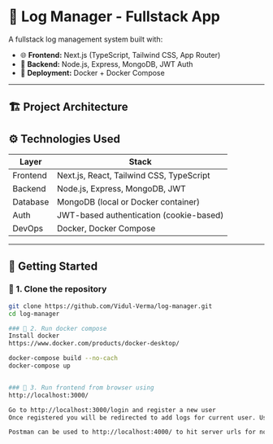 # 🧠 Log Manager - Fullstack App

A fullstack log management system built with:

- 🌐 **Frontend:** Next.js (TypeScript, Tailwind CSS, App Router)
- 🔧 **Backend:** Node.js, Express, MongoDB, JWT Auth
- 🐳 **Deployment:** Docker + Docker Compose

---

## 🏗️ Project Architecture

## ⚙️ Technologies Used

| Layer      | Stack                                     |
|------------|--------------------------------------------|
| Frontend   | Next.js, React, Tailwind CSS, TypeScript   |
| Backend    | Node.js, Express, MongoDB, JWT             |
| Database   | MongoDB (local or Docker container)        |
| Auth       | JWT-based authentication (cookie-based)    |
| DevOps     | Docker, Docker Compose                     |

---

## 🚀 Getting Started

### 🧪 1. Clone the repository

```bash
git clone https://github.com/Vidul-Verma/log-manager.git
cd log-manager

### 🧪 2. Run docker compose
Install docker 
https://www.docker.com/products/docker-desktop/

docker-compose build --no-cach
docker-compose up


### 🧪 3. Run frontend from browser using 
http://localhost:3000/

Go to http://localhost:3000/login and register a new user
Once registered you will be redirected to add logs for current user. Use same password to login later or create new user to add/update/delete logs.

Postman can be used to http://localhost:4000/ to hit server urls for nodejs after running the app

